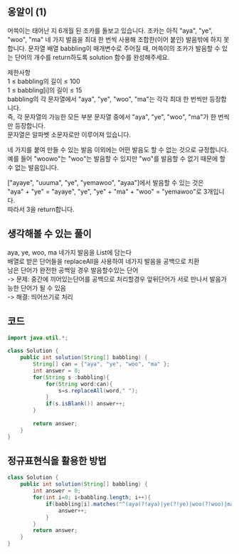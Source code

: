 ## 옹알이 (1)  
머쓱이는 태어난 지 6개월 된 조카를 돌보고 있습니다. 조카는 아직 "aya", "ye", "woo", "ma" 네 가지 발음을 최대 한 번씩 사용해 조합한(이어 붙인) 발음밖에 하지 못합니다. 문자열 배열 babbling이 매개변수로 주어질 때, 머쓱이의 조카가 발음할 수 있는 단어의 개수를 return하도록 solution 함수를 완성해주세요.  

제한사항  
1 ≤ babbling의 길이 ≤ 100  
1 ≤ babbling[i]의 길이 ≤ 15  
babbling의 각 문자열에서 "aya", "ye", "woo", "ma"는 각각 최대 한 번씩만 등장합니다.  
즉, 각 문자열의 가능한 모든 부분 문자열 중에서 "aya", "ye", "woo", "ma"가 한 번씩만 등장합니다.  
문자열은 알파벳 소문자로만 이루어져 있습니다.  

네 가지를 붙여 만들 수 있는 발음 이외에는 어떤 발음도 할 수 없는 것으로 규정합니다.   
예를 들어 "woowo"는 "woo"는 발음할 수 있지만 "wo"를 발음할 수 없기 때문에 할 수 없는 발음입니다.  

["ayaye", "uuuma", "ye", "yemawoo", "ayaa"]에서 발음할 수 있는 것은  
"aya" + "ye" = "ayaye", "ye", "ye" + "ma" + "woo" = "yemawoo"로 3개입니다.  
따라서 3을 return합니다.   

## 생각해볼 수 있는 풀이
aya, ye, woo, ma 네가지 발음을 List에 담는다  
배열로 받은 단어들을 replaceAll을 사용하여 네가지 발음을 공백으로 치환  
남은 단어가 완전한 공백일 경우 발음할수있는 단어  
-> 문제: 중간에 끼어있는단어를 공백으로 처리할경우 앞뒤단어가 서로 만나서 발음가능한 단어가 될 수 있음  
-> 해결: 띄어쓰기로 처리  

## 코드  
~~~java  
import java.util.*;

class Solution {
    public int solution(String[] babbling) {
        String[] can = {"aya", "ye", "woo", "ma" };
        int answer = 0;
        for(String s :babbling){
            for(String word:can){
                s=s.replaceAll(word," ");
            }
            if(s.isBlank()) answer++;
        }
        
        return answer;
    }
}
~~~

## 정규표현식을 활용한 방법
~~~java
class Solution {
    public int solution(String[] babbling) {
        int answer = 0;
        for(int i=0; i<babbling.length; i++){
            if(babbling[i].matches("^(aya(?!aya)|ye(?!ye)|woo(?!woo)|ma(?!ma))+$")){
                answer++;
            }
        }
        return answer;
    }
}

~~~

